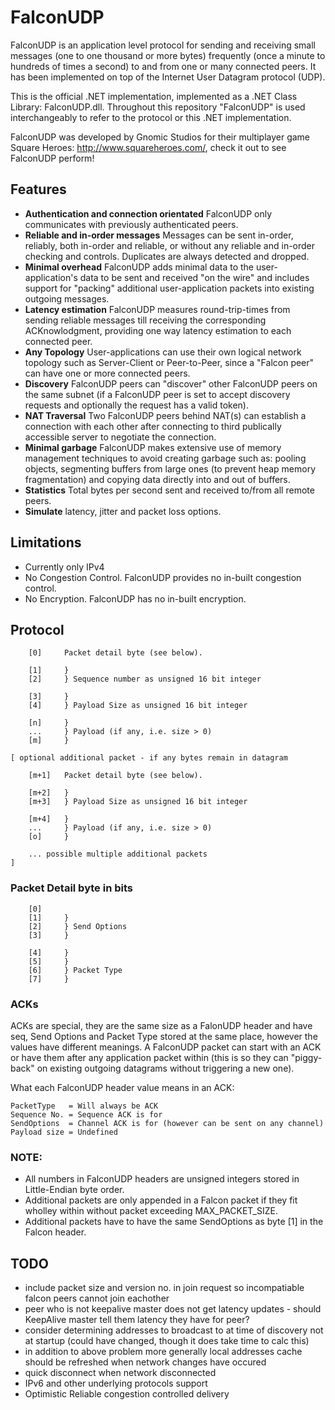 # FalconUDP

FalconUDP is an application level protocol for sending and receiving small messages (one to one thousand or more bytes) frequently (once a minute to hundreds of times a second) to and from one or many connected peers. It has been implemented on top of the Internet User Datagram protocol (UDP).

This is the official .NET implementation, implemented as a .NET Class Library: FalconUDP.dll. Throughout this repository "FalconUDP" is used interchangeably to refer to the protocol or this .NET implementation.

FalconUDP was developed by Gnomic Studios for their multiplayer game Square Heroes: http://www.squareheroes.com/, check it out to see FalconUDP perform!

## Features
* **Authentication and connection orientated**  FalconUDP only communicates with previously authenticated peers.
* **Reliable and in-order messages**  Messages can be sent in-order, reliably, both in-order and reliable, or without any reliable and in-order checking and controls. Duplicates are always detected and dropped.
* **Minimal overhead**  FalconUDP adds minimal data to the user-application's data to be sent and received "on the wire" and includes support for "packing" additional user-application packets into existing outgoing messages.
* **Latency estimation**  FalconUDP measures round-trip-times from sending reliable messages till receiving the corresponding ACKnowlodgment, providing one way latency estimation to each connected peer.
* **Any Topology**  User-applications can use their own logical network topology such as Server-Client or Peer-to-Peer, since a "Falcon peer" can have one or more connected peers.
* **Discovery**  FalconUDP peers can "discover" other FalconUDP peers on the same subnet (if a FalconUDP peer is set to accept discovery requests and optionally the request has a valid token).
* **NAT Traversal**  Two FalconUDP peers behind NAT(s) can establish a connection with each other after connecting to third publically accessible server to negotiate the connection.
* **Minimal garbage**  FalconUDP makes extensive use of memory management techniques to avoid creating garbage such as: pooling objects, segmenting buffers from large ones (to prevent heap memory fragmentation) and copying data directly into and out of buffers.
* **Statistics**  Total bytes per second sent and received to/from all remote peers.
* **Simulate**  latency, jitter and packet loss options.

## Limitations
* Currently only IPv4
* No Congestion Control. FalconUDP provides no in-built congestion control.
* No Encryption. FalconUDP has no in-built encryption.

## Protocol

```   
    [0]     Packet detail byte (see below).     

    [1]     }
    [2]     } Sequence number as unsigned 16 bit integer
  
    [3]     } 
    [4]     } Payload Size as unsigned 16 bit integer
       
    [n]     }
    ...     } Payload (if any, i.e. size > 0)
    [m]     } 
       
[ optional additional packet - if any bytes remain in datagram
 
    [m+1]   Packet detail byte (see below).
       
    [m+2]   }
    [m+3]   } Payload Size as unsigned 16 bit integer
       
    [m+4]   } 
    ...     } Payload (if any, i.e. size > 0)
    [o]     }
  
    ... possible multiple additional packets 
]
```
  
### Packet Detail byte in bits

```
    [0]     
    [1]     }
    [2]     } Send Options  
    [3]     } 
       
    [4]     }   
    [5]     }   
    [6]     } Packet Type
    [7]     }  
``` 

### ACKs
   
ACKs are special, they are the same size as a FalonUDP header and have seq, Send Options and 
Packet Type stored at the same place, however the values have different meanings. A FalconUDP
packet can start with an ACK or have them after any application packet within (this is so they 
can "piggy-back" on existing outgoing datagrams without triggering a new one).

What each FalconUDP header value means in an ACK:

```   
PacketType   = Will always be ACK
Sequence No. = Sequence ACK is for
SendOptions  = Channel ACK is for (however can be sent on any channel)
Payload size = Undefined
```    

### NOTE:

* All numbers in FalconUDP headers are unsigned integers stored in Little-Endian byte order.
* Additional packets are only appended in a Falcon packet if they fit wholley within 
without packet exceeding MAX_PACKET_SIZE.
* Additional packets have to have the same SendOptions as byte [1] in the Falcon header.

## TODO
- include packet size and version no. in join request so incompatiable falcon peers cannot join eachother
- peer who is not keepalive master does not get latency updates - should KeepAlive master tell them latency they have for peer?
- consider determining addresses to broadcast to at time of discovery not at startup (could have changed, though it does take time to calc this)
- in addition to above problem more generally local addresses cache should be refreshed when network changes have occured
- quick disconnect when network disconnected
- IPv6 and other underlying protocols support
- Optimistic Reliable congestion controlled delivery
